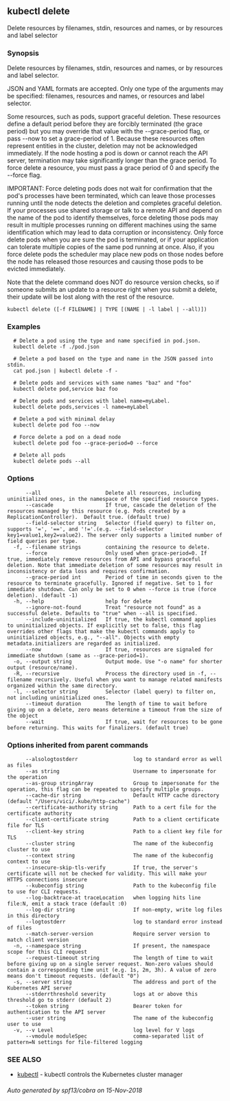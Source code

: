 ## kubectl delete

Delete resources by filenames, stdin, resources and names, or by resources and label selector

### Synopsis

Delete resources by filenames, stdin, resources and names, or by resources and label selector. 

JSON and YAML formats are accepted. Only one type of the arguments may be specified: filenames, resources and names, or resources and label selector. 

Some resources, such as pods, support graceful deletion. These resources define a default period before they are forcibly terminated (the grace period) but you may override that value with the --grace-period flag, or pass --now to set a grace-period of 1. Because these resources often represent entities in the cluster, deletion may not be acknowledged immediately. If the node hosting a pod is down or cannot reach the API server, termination may take significantly longer than the grace period. To force delete a resource, you must pass a grace period of 0 and specify the --force flag. 

IMPORTANT: Force deleting pods does not wait for confirmation that the pod's processes have been terminated, which can leave those processes running until the node detects the deletion and completes graceful deletion. If your processes use shared storage or talk to a remote API and depend on the name of the pod to identify themselves, force deleting those pods may result in multiple processes running on different machines using the same identification which may lead to data corruption or inconsistency. Only force delete pods when you are sure the pod is terminated, or if your application can tolerate multiple copies of the same pod running at once. Also, if you force delete pods the scheduler may place new pods on those nodes before the node has released those resources and causing those pods to be evicted immediately. 

Note that the delete command does NOT do resource version checks, so if someone submits an update to a resource right when you submit a delete, their update will be lost along with the rest of the resource.

```
kubectl delete ([-f FILENAME] | TYPE [(NAME | -l label | --all)])
```

### Examples

```
  # Delete a pod using the type and name specified in pod.json.
  kubectl delete -f ./pod.json
  
  # Delete a pod based on the type and name in the JSON passed into stdin.
  cat pod.json | kubectl delete -f -
  
  # Delete pods and services with same names "baz" and "foo"
  kubectl delete pod,service baz foo
  
  # Delete pods and services with label name=myLabel.
  kubectl delete pods,services -l name=myLabel
  
  # Delete a pod with minimal delay
  kubectl delete pod foo --now
  
  # Force delete a pod on a dead node
  kubectl delete pod foo --grace-period=0 --force
  
  # Delete all pods
  kubectl delete pods --all
```

### Options

```
      --all                     Delete all resources, including uninitialized ones, in the namespace of the specified resource types.
      --cascade                 If true, cascade the deletion of the resources managed by this resource (e.g. Pods created by a ReplicationController).  Default true. (default true)
      --field-selector string   Selector (field query) to filter on, supports '=', '==', and '!='.(e.g. --field-selector key1=value1,key2=value2). The server only supports a limited number of field queries per type.
  -f, --filename strings        containing the resource to delete.
      --force                   Only used when grace-period=0. If true, immediately remove resources from API and bypass graceful deletion. Note that immediate deletion of some resources may result in inconsistency or data loss and requires confirmation.
      --grace-period int        Period of time in seconds given to the resource to terminate gracefully. Ignored if negative. Set to 1 for immediate shutdown. Can only be set to 0 when --force is true (force deletion). (default -1)
  -h, --help                    help for delete
      --ignore-not-found        Treat "resource not found" as a successful delete. Defaults to "true" when --all is specified.
      --include-uninitialized   If true, the kubectl command applies to uninitialized objects. If explicitly set to false, this flag overrides other flags that make the kubectl commands apply to uninitialized objects, e.g., "--all". Objects with empty metadata.initializers are regarded as initialized.
      --now                     If true, resources are signaled for immediate shutdown (same as --grace-period=1).
  -o, --output string           Output mode. Use "-o name" for shorter output (resource/name).
  -R, --recursive               Process the directory used in -f, --filename recursively. Useful when you want to manage related manifests organized within the same directory.
  -l, --selector string         Selector (label query) to filter on, not including uninitialized ones.
      --timeout duration        The length of time to wait before giving up on a delete, zero means determine a timeout from the size of the object
      --wait                    If true, wait for resources to be gone before returning. This waits for finalizers. (default true)
```

### Options inherited from parent commands

```
      --alsologtostderr                  log to standard error as well as files
      --as string                        Username to impersonate for the operation
      --as-group stringArray             Group to impersonate for the operation, this flag can be repeated to specify multiple groups.
      --cache-dir string                 Default HTTP cache directory (default "/Users/vici/.kube/http-cache")
      --certificate-authority string     Path to a cert file for the certificate authority
      --client-certificate string        Path to a client certificate file for TLS
      --client-key string                Path to a client key file for TLS
      --cluster string                   The name of the kubeconfig cluster to use
      --context string                   The name of the kubeconfig context to use
      --insecure-skip-tls-verify         If true, the server's certificate will not be checked for validity. This will make your HTTPS connections insecure
      --kubeconfig string                Path to the kubeconfig file to use for CLI requests.
      --log-backtrace-at traceLocation   when logging hits line file:N, emit a stack trace (default :0)
      --log-dir string                   If non-empty, write log files in this directory
      --logtostderr                      log to standard error instead of files
      --match-server-version             Require server version to match client version
  -n, --namespace string                 If present, the namespace scope for this CLI request
      --request-timeout string           The length of time to wait before giving up on a single server request. Non-zero values should contain a corresponding time unit (e.g. 1s, 2m, 3h). A value of zero means don't timeout requests. (default "0")
  -s, --server string                    The address and port of the Kubernetes API server
      --stderrthreshold severity         logs at or above this threshold go to stderr (default 2)
      --token string                     Bearer token for authentication to the API server
      --user string                      The name of the kubeconfig user to use
  -v, --v Level                          log level for V logs
      --vmodule moduleSpec               comma-separated list of pattern=N settings for file-filtered logging
```

### SEE ALSO

* [kubectl](kubectl.md)	 - kubectl controls the Kubernetes cluster manager

###### Auto generated by spf13/cobra on 15-Nov-2018
